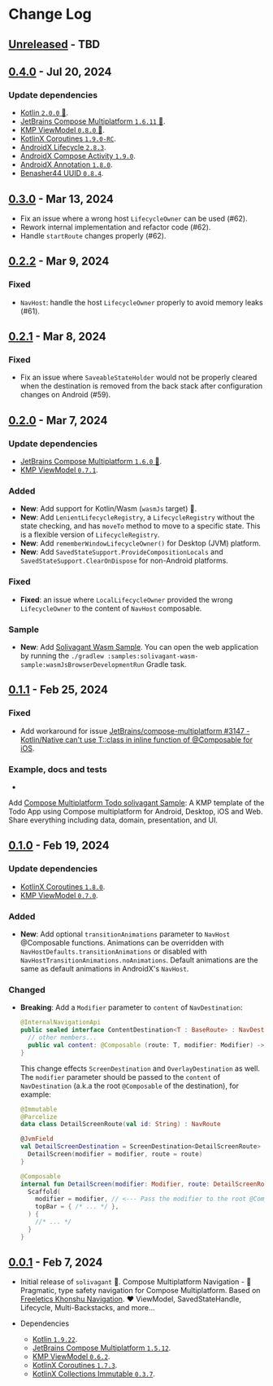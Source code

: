 # Change Log

## [Unreleased] - TBD

## [0.4.0] - Jul 20, 2024

### Update dependencies

- [Kotlin `2.0.0` 🎉](https://github.com/JetBrains/kotlin/releases/tag/v2.0.0).
- [JetBrains Compose Multiplatform `1.6.11` 🎉](https://github.com/JetBrains/compose-multiplatform/releases/tag/v1.6.11).
- [KMP ViewModel `0.8.0` 🎉](https://github.com/hoc081098/kmp-viewmodel/releases/tag/0.8.0).
- [KotlinX Coroutines `1.9.0-RC`](https://github.com/Kotlin/kotlinx.coroutines/releases/tag/1.9.0-RC).
- [AndroidX Lifecycle `2.8.3`](https://developer.android.com/jetpack/androidx/releases/lifecycle#2.8.3).
- [AndroidX Compose Activity `1.9.0`](https://developer.android.com/jetpack/androidx/releases/activity#1.9.0).
- [AndroidX Annotation `1.8.0`](https://developer.android.com/jetpack/androidx/releases/annotation#1.8.0).
- [Benasher44 UUID `0.8.4`](https://github.com/benasher44/uuid/releases/tag/0.8.4).

## [0.3.0] - Mar 13, 2024

- Fix an issue where a wrong host `LifecycleOwner` can be used (#62).
- Rework internal implementation and refactor code (#62).
- Handle `startRoute` changes properly (#62).

## [0.2.2] - Mar 9, 2024

### Fixed

- `NavHost`: handle the host `LifecycleOwner` properly to avoid memory leaks (#61).

## [0.2.1] - Mar 8, 2024

### Fixed

- Fix an issue where `SaveableStateHolder` would not be properly cleared when the destination
  is removed from the back stack after configuration changes on Android (#59).

## [0.2.0] - Mar 7, 2024

### Update dependencies

- [JetBrains Compose Multiplatform `1.6.0` 🎉](https://github.com/JetBrains/compose-multiplatform/releases/tag/v1.6.0).
- [KMP ViewModel `0.7.1`](https://github.com/hoc081098/kmp-viewmodel/releases/tag/0.7.1).

### Added

- **New**: Add support for Kotlin/Wasm (`wasmJs` target) 🎉.
- **New**: Add `LenientLifecycleRegistry`, a `LifecycleRegistry` without the state checking,
  and has `moveTo` method to move to a specific state. This is a flexible version
  of `LifecycleRegistry`.
- **New**: Add `rememberWindowLifecycleOwner()` for Desktop (JVM) platform.
- **New**: Add `SavedStateSupport.ProvideCompositionLocals` and `SavedStateSupport.ClearOnDispose`
  for non-Android platforms.

### Fixed

- **Fixed**: an issue where `LocalLifecycleOwner` provided the wrong `LifecycleOwner` to the content
  of `NavHost` composable.

### Sample

- **New**:
  Add [Solivagant Wasm Sample](https://github.com/hoc081098/solivagant/tree/master/samples/solivagant-wasm-sample).
  You can open the web application by running
  the `./gradlew :samples:solivagant-wasm-sample:wasmJsBrowserDevelopmentRun` Gradle task.

## [0.1.1] - Feb 25, 2024

### Fixed

- Add workaround for issue
  [JetBrains/compose-multiplatform #3147 - Kotlin/Native can't use T::class in inline function of @Composable for iOS](https://github.com/JetBrains/compose-multiplatform/issues/3147).

### Example, docs and tests

-
Add [Compose Multiplatform Todo solivagant Sample](https://github.com/hoc081098/Compose-Multiplatform-Todo-solivagant-Sample):
A KMP template of the Todo App using Compose multiplatform for Android, Desktop, iOS and Web.
Share everything including data, domain, presentation, and UI.

## [0.1.0] - Feb 19, 2024

### Update dependencies

- [KotlinX Coroutines `1.8.0`](https://github.com/Kotlin/kotlinx.coroutines/releases/tag/1.8.0).
- [KMP ViewModel `0.7.0`](https://github.com/hoc081098/kmp-viewmodel/releases/tag/0.7.0).

### Added

- **New**: Add optional `transitionAnimations` parameter to `NavHost` @Composable functions.
  Animations can be overridden with `NavHostDefaults.transitionAnimations`
  or disabled with `NavHostTransitionAnimations.noAnimations`.
  Default animations are the same as default animations in AndroidX's `NavHost`.

### Changed

- **Breaking**: Add a `Modifier` parameter to `content` of `NavDestination`:
  ```kotlin
  @InternalNavigationApi
  public sealed interface ContentDestination<T : BaseRoute> : NavDestination {
    // other members...
    public val content: @Composable (route: T, modifier: Modifier) -> Unit
  }
  ```

  This change effects `ScreenDestination` and `OverlayDestination` as well.
  The `modifier` parameter should be passed to the `content` of `NavDestination`
  (a.k.a the root `@Composable` of the destination), for example:
  ```kotlin
  @Immutable
  @Parcelize
  data class DetailScreenRoute(val id: String) : NavRoute

  @JvmField
  val DetailScreenDestination = ScreenDestination<DetailScreenRoute> { route, modifier ->
    DetailScreen(modifier = modifier, route = route)
  }

  @Composable
  internal fun DetailScreen(modifier: Modifier, route: DetailScreenRoute) {
    Scaffold(
      modifier = modifier, // <--- Pass the modifier to the root @Composable
      topBar = { /* ... */ },
    ) {
      //* ... */
    }
  }
  ```

## [0.0.1] - Feb 7, 2024

- Initial release of `solivagant` 🔆.
  Compose Multiplatform Navigation - 🌸 Pragmatic, type safety navigation for Compose Multiplatform.
  Based
  on [Freeletics Khonshu Navigation](https://freeletics.github.io/khonshu/navigation/get-started/).
  ♥️ ViewModel, SavedStateHandle, Lifecycle, Multi-Backstacks, and more...

- Dependencies
  - [Kotlin `1.9.22`](https://github.com/JetBrains/kotlin/releases/tag/v1.9.22).
  - [JetBrains Compose Multiplatform `1.5.12`](https://github.com/JetBrains/compose-multiplatform/releases/tag/v1.5.12).
  - [KMP ViewModel `0.6.2`](https://github.com/hoc081098/kmp-viewmodel/releases/tag/0.6.2).
  - [KotlinX Coroutines `1.7.3`](https://github.com/Kotlin/kotlinx.coroutines/releases/tag/1.7.3).
  - [KotlinX Collections Immutable `0.3.7`](https://github.com/Kotlin/kotlinx.collections.immutable/releases/tag/v0.3.7).

[Unreleased]: https://github.com/hoc081098/solivagant/compare/0.4.0...HEAD

[0.4.0]: https://github.com/hoc081098/solivagant/releases/tag/0.4.0

[0.3.0]: https://github.com/hoc081098/solivagant/releases/tag/0.3.0

[0.2.2]: https://github.com/hoc081098/solivagant/releases/tag/0.2.2

[0.2.1]: https://github.com/hoc081098/solivagant/releases/tag/0.2.1

[0.2.0]: https://github.com/hoc081098/solivagant/releases/tag/0.2.0

[0.1.1]: https://github.com/hoc081098/solivagant/releases/tag/0.1.1

[0.1.0]: https://github.com/hoc081098/solivagant/releases/tag/0.1.0

[0.0.1]: https://github.com/hoc081098/solivagant/releases/tag/0.0.1
